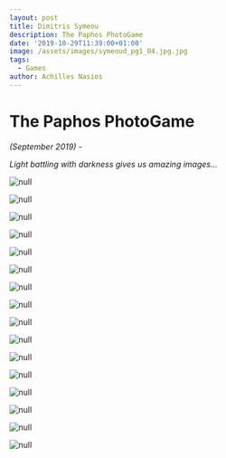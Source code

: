 ```yaml
---
layout: post
title: Dimitris Symeou
description: The Paphos PhotoGame
date: '2019-10-29T11:39:00+01:00'
image: /assets/images/symeoud_pg1_04.jpg.jpg
tags:
  - Games
author: Achilles Nasios
---
```

# The Paphos PhotoGame

_(September 2019) -_

_Light battling with darkness gives us amazing images..._

![null](/assets/images/symeoud_pg1_01.jpg.jpg)

![null](/assets/images/symeoud_pg1_02.jpg.jpg)

![null](/assets/images/symeoud_pg1_03.jpg.jpg)

![null](/assets/images/symeoud_pg1_04.jpg.jpg)

![null](/assets/images/symeoud_pg1_05.jpg.jpg)

![null](/assets/images/symeoud_pg1_06.jpg.jpg)

![null](/assets/images/symeoud_pg1_07.jpg.jpg)

![null](/assets/images/symeoud_pg1_08.jpg.jpg)

![null](/assets/images/symeoud_pg1_09.jpg.jpg)

![null](/assets/images/symeoud_pg1_010.jpg.jpg)

![null](/assets/images/symeoud_pg1_011.jpg.jpg)

![null](/assets/images/symeoud_pg1_012.jpg.jpg)

![null](/assets/images/symeoud_pg1_013.jpg.jpg)

![null](/assets/images/symeoud_pg1_014.-jpg.jpg)

![null](/assets/images/symeoud_pg1_015.jpg.jpg)

![null](/assets/images/symeoud_pg1_016.jpg.jpg)
